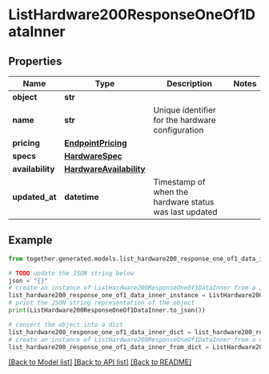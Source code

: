 # ListHardware200ResponseOneOf1DataInner


## Properties

Name | Type | Description | Notes
------------ | ------------- | ------------- | -------------
**object** | **str** |  |
**name** | **str** | Unique identifier for the hardware configuration |
**pricing** | [**EndpointPricing**](EndpointPricing.md) |  |
**specs** | [**HardwareSpec**](HardwareSpec.md) |  |
**availability** | [**HardwareAvailability**](HardwareAvailability.md) |  |
**updated_at** | **datetime** | Timestamp of when the hardware status was last updated |

## Example

```python
from together.generated.models.list_hardware200_response_one_of1_data_inner import ListHardware200ResponseOneOf1DataInner

# TODO update the JSON string below
json = "{}"
# create an instance of ListHardware200ResponseOneOf1DataInner from a JSON string
list_hardware200_response_one_of1_data_inner_instance = ListHardware200ResponseOneOf1DataInner.from_json(json)
# print the JSON string representation of the object
print(ListHardware200ResponseOneOf1DataInner.to_json())

# convert the object into a dict
list_hardware200_response_one_of1_data_inner_dict = list_hardware200_response_one_of1_data_inner_instance.to_dict()
# create an instance of ListHardware200ResponseOneOf1DataInner from a dict
list_hardware200_response_one_of1_data_inner_from_dict = ListHardware200ResponseOneOf1DataInner.from_dict(list_hardware200_response_one_of1_data_inner_dict)
```
[[Back to Model list]](../README.md#documentation-for-models) [[Back to API list]](../README.md#documentation-for-api-endpoints) [[Back to README]](../README.md)
